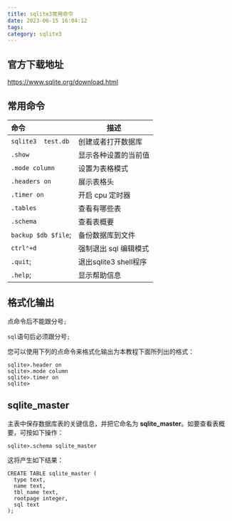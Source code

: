 ```yaml
---
title: sqlite3常用命令
date: 2023-06-15 16:04:12
tags:
category: sqlite3
---
```




## 官方下载地址

https://www.sqlite.org/download.html

<!-- more --> 

## 常用命令

| 命令                           | 描述                   |
| :----------------------------- | ---------------------- |
| `sqlite3  test.db`             | 创建或者打开数据库     |
| `.show`                        | 显示各种设置的当前值   |
| `.mode column`                 | 设置为表格模式         |
| `.headers on`                  | 展示表格头             |
| `.timer on`                    | 开启 cpu 定时器        |
| `.tables`                      | 查看有哪些表           |
| `.schema`                      | 查看表概要             |
| `backup $db $file`;            | 备份数据库到文件       |
| `ctrl⌃+d`                     | 强制退出 sql 编辑模式  |
| `.quit`;                       | 退出sqlite3 shell程序  |
| `.help`;                       | 显示帮助信息  |

<!-- more -->

## 格式化输出

点命令后不能跟分号`;`

`sql`语句后必须跟分号`;`

您可以使用下列的点命令来格式化输出为本教程下面所列出的格式：

```
sqlite>.header on
sqlite>.mode column
sqlite>.timer on
sqlite>
```



## sqlite_master

主表中保存数据库表的关键信息，并把它命名为 **sqlite_master**。如要查看表概要，可按如下操作：

```
sqlite>.schema sqlite_master
```

这将产生如下结果：

```
CREATE TABLE sqlite_master (
  type text,
  name text,
  tbl_name text,
  rootpage integer,
  sql text
);
```

